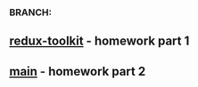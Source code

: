 ### BRANCH:

## [redux-toolkit](https://github.com/Marinessa393/goit-react-hw-06-phonebook/tree/redux) - homework part 1

## [main](https://github.com/Marinessa393/goit-react-hw-06-phonebook/tree/main) - homework part 2
